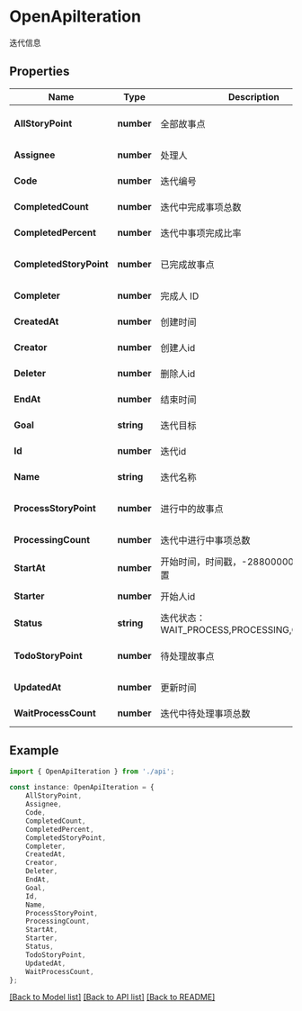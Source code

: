 # OpenApiIteration

迭代信息

## Properties

Name | Type | Description | Notes
------------ | ------------- | ------------- | -------------
**AllStoryPoint** | **number** | 全部故事点 | [optional] [default to undefined]
**Assignee** | **number** | 处理人 | [default to undefined]
**Code** | **number** | 迭代编号 | [default to undefined]
**CompletedCount** | **number** | 迭代中完成事项总数 | [default to undefined]
**CompletedPercent** | **number** | 迭代中事项完成比率 | [default to undefined]
**CompletedStoryPoint** | **number** | 已完成故事点 | [optional] [default to undefined]
**Completer** | **number** | 完成人 ID | [default to undefined]
**CreatedAt** | **number** | 创建时间 | [default to undefined]
**Creator** | **number** | 创建人id | [default to undefined]
**Deleter** | **number** | 删除人id | [default to undefined]
**EndAt** | **number** | 结束时间 | [default to undefined]
**Goal** | **string** | 迭代目标 | [default to '']
**Id** | **number** | 迭代id | [default to undefined]
**Name** | **string** | 迭代名称 | [default to '']
**ProcessStoryPoint** | **number** | 进行中的故事点 | [optional] [default to undefined]
**ProcessingCount** | **number** | 迭代中进行中事项总数 | [default to undefined]
**StartAt** | **number** | 开始时间，时间戳，-28800000 代表没有设置 | [default to undefined]
**Starter** | **number** | 开始人id | [default to undefined]
**Status** | **string** | 迭代状态：WAIT_PROCESS,PROCESSING,COMPLETED | [default to '']
**TodoStoryPoint** | **number** | 待处理故事点 | [optional] [default to undefined]
**UpdatedAt** | **number** | 更新时间 | [default to undefined]
**WaitProcessCount** | **number** | 迭代中待处理事项总数 | [default to undefined]

## Example

```typescript
import { OpenApiIteration } from './api';

const instance: OpenApiIteration = {
    AllStoryPoint,
    Assignee,
    Code,
    CompletedCount,
    CompletedPercent,
    CompletedStoryPoint,
    Completer,
    CreatedAt,
    Creator,
    Deleter,
    EndAt,
    Goal,
    Id,
    Name,
    ProcessStoryPoint,
    ProcessingCount,
    StartAt,
    Starter,
    Status,
    TodoStoryPoint,
    UpdatedAt,
    WaitProcessCount,
};
```

[[Back to Model list]](../README.md#documentation-for-models) [[Back to API list]](../README.md#documentation-for-api-endpoints) [[Back to README]](../README.md)
